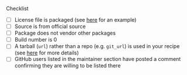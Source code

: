 <!-- 
Thank you very much for putting in this recipe PR!

This repository is very active, so if you need help with 
a PR or once it's ready for review, please let the right people know.
There are language-specific teams for reviewing recipes.

Currently available teams are:
- python `@conda-forge/help-python`
- python/c hybrid `@conda-forge/help-python-c`
- r `@conda-forge/help-r`
- java `@conda-forge/help-java`
- nodejs `@conda-forge/help-nodejs`
- c/c++ `@conda-forge/help-c-cpp`
- perl `@conda-forge/help-perl`
- Julia `@conda-forge/help-julia`

If your PR doesn't fall into those categories please contact
the full review team `@conda-forge/staged-recipes`.

Due to GitHub limitations first time contributors to conda-forge are unable
to ping these teams.
Consider asking on our [Gitter channel](https://gitter.im/conda-forge/conda-forge.github.io)
if your recipe isn't reviewed promptly.
-->

Checklist

- [ ] License file is packaged (see [here](https://github.com/conda-forge/staged-recipes/blob/master/recipes/example/meta.yaml#L57-L66) for an example)
- [ ] Source is from official source
- [ ] Package does not vendor other packages
- [ ] Build number is 0
- [ ] A tarball (`url`) rather than a repo (e.g. `git_url`) is used in your
      recipe (see
      [here](https://conda-forge.org/docs/maintainer/adding_pkgs.html#build-from-tarballs-not-repos)
      for more details)
- [ ] GitHub users listed in the maintainer section have posted a comment confirming they are willing to be listed there
